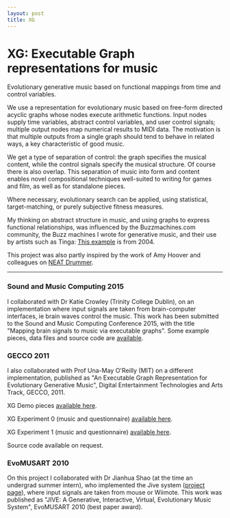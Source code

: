 ```yaml
---
layout: post
title: XG
---
```


XG: Executable Graph representations for music
========

Evolutionary generative music based on functional mappings from time
and control variables.

<p> We use a representation for evolutionary music based on free-form
   directed acyclic graphs whose nodes execute arithmetic
   functions. Input nodes supply time variables, abstract control
   variables, and user control signals; multiple output nodes map
   numerical results to MIDI data. The motivation is that multiple
   outputs from a single graph should tend to behave in related ways,
   a key characteristic of good music.

  <p>We get a type of separation of control: the graph specifies the
  musical content, while the control signals specify the musical
  structure. Of course there is also overlap. This separation of music
  into form and content enables novel compositional techniques
  well-suited to writing for games and film, as well as for standalone
  pieces.

<p> Where necessary, evolutionary search can be applied, using
  statistical, target-matching, or purely subjective fitness
  measures.

<p>My thinking on abstract structure in music, and using graphs to
  express functional relationships, was influenced by the
  Buzzmachines.com community, the Buzz machines I wrote for generative
  music, and their use by artists such as
  Tinga: <a href="https://web.archive.org/web/20160817074912/http://buzzmachines.com/viewreview.php?id=1053">This
  example</a> is from 2004.

  <p>This project was also partly inspired by the work of Amy Hoover
  and colleagues on <a href="https://web.archive.org/web/20160817074912/http://eplex.cs.ucf.edu/neatmusic/">NEAT
  Drummer</a>.

<p>

  <hr>


  <h3>Sound and Music Computing 2015</h3>

  <p> I collaborated with Dr Katie Crowley (Trinity College Dublin),
  on an implementation where input signals are taken from
  brain-computer interfaces, ie brain waves control the music. This
  work has been submitted to the Sound and Music Computing Conference
  2015, with the title "Mapping brain signals to music via executable
  graphs". Some example pieces, data files and source code
  are <a href="code/BCI_sample_pieces.tgz">available</a>.

<h3>GECCO 2011</h3> <p> I also collaborated with Prof Una-May O'Reilly
(MIT) on a different implementation, published as "An Executable Graph
Representation for Evolutionary Generative Music", Digital
Entertainment Technologies and Arts Track, GECCO, 2011.


  <p>


XG Demo pieces <a href="code/GraphMusicDemoPieces.tgz">available here</a>.

<p>

XG Experiment 0 (music and
  questionnaire) <a href="code/GraphMusicExperiment0.tgz">available here</a>.

<p>

XG Experiment 1 (music and
  questionnaire) <a href="code/GraphMusicExperiment1.tgz">available here</a>.

<p>

  Source code available on request.

<h3>EvoMUSART 2010</h3> <p> On this project I collaborated with Dr
Jianhua Shao (at the time an undergrad summer intern), who implemented
the Jive system
(<a href="https://web.archive.org/web/20160817074912/http://sites.google.com/site/odcsssjian2009/">project
page</a>), where input signals are taken from mouse or Wiimote. This
work was published as "JIVE: A Generative, Interactive, Virtual,
Evolutionary Music System", EvoMUSART 2010 (best paper award).
</div>
